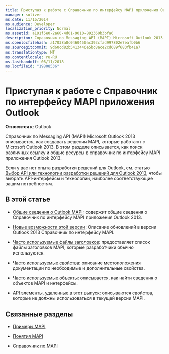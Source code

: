 ```yaml
---
title: Приступая к работе с Справочник по интерфейсу MAPI приложения Outlook
manager: soliver
ms.date: 11/16/2014
ms.audience: Developer
localization_priority: Normal
ms.assetid: a191f5e0-2a60-4d01-9010-892360b3bfa6
description: Справочник по Messaging API (MAPI) Microsoft Outlook 2013 описывается, как создавать решения MAPI, которые работают с Microsoft Outlook 2013.
ms.openlocfilehash: a17038a8c0460450ac393cfad997802e7eafb0b6
ms.sourcegitcommit: 9d60cd82b5413446e5bc8ace2cd689f683fb41a7
ms.translationtype: MT
ms.contentlocale: ru-RU
ms.lasthandoff: 06/11/2018
ms.locfileid: "19808536"
---
```

# <a name="getting-started-with-the-outlook-mapi-reference"></a>Приступая к работе с Справочник по интерфейсу MAPI приложения Outlook

**Относится к**: Outlook 
  
Справочник по Messaging API (MAPI) Microsoft Outlook 2013 описывается, как создавать решения MAPI, которые работают с Microsoft Outlook 2013. В этом разделе описывается, как поиск различных ссылку и общие ресурсы в справочник по интерфейсу MAPI приложения Outlook 2013.
  
Если у вас нет опыта разработки решений для Outlook, см. статью [Выбор API или технологии разработки решений для Outlook 2013](http://msdn.microsoft.com/en-us/library/jj900714.aspx), чтобы выбрать API-интерфейсы и технологии, наиболее соответствующие вашим потребностям. 
  
## <a name="in-this-section"></a>В этой статье

- [Общие сведения о Outlook MAPI](outlook-mapi-reference-overview.md): содержит общие сведения о Справочник по интерфейсу MAPI приложения Outlook 2013.
    
- [Новые возможности этой версии](what-s-new-in-this-edition.md): Описание обновлений в версии Outlook 2013 Справочник по интерфейсу MAPI.
    
- [Часто используемые файлы заголовков](commonly-used-header-files.md): предоставляет список файлы заголовков MAPI, которые разработчики обычно используются.
    
- [Часто используемые свойства](commonly-used-properties.md): описание местоположения документации по необходимые и дополнительные свойства.
    
- [Часто используемые объекты](commonly-used-objects.md): описывается, как найти сведения о объектов MAPI и интерфейсы.
    
- [API элементы, удаленные в этот выпуск](api-elements-deprecated-in-this-edition.md): описываются свойства, которые не должны использоваться в текущей версии MAPI.
    
## <a name="related-sections"></a>Связанные разделы

- [Примеры MAPI](mapi-samples.md)
  
- [Понятия MAPI](mapi-concepts.md)
  
- [Справочник по MAPI](mapi-reference.md)
  

